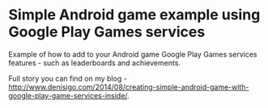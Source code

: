 Simple Android game example using Google Play Games services
=======================

Example of how to add to your Android game Google Play Games services features - such as leaderboards and achievements.

Full story you can find on my blog - http://www.denisigo.com/2014/08/creating-simple-android-game-with-google-play-game-services-inside/.

